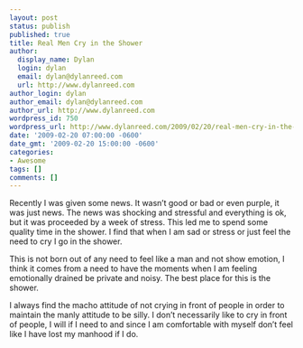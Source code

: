 ```yaml
---
layout: post
status: publish
published: true
title: Real Men Cry in the Shower
author:
  display_name: Dylan
  login: dylan
  email: dylan@dylanreed.com
  url: http://www.dylanreed.com
author_login: dylan
author_email: dylan@dylanreed.com
author_url: http://www.dylanreed.com
wordpress_id: 750
wordpress_url: http://www.dylanreed.com/2009/02/20/real-men-cry-in-the-shower/
date: '2009-02-20 07:00:00 -0600'
date_gmt: '2009-02-20 15:00:00 -0600'
categories:
- Awesome
tags: []
comments: []
---
```

<p>Recently I was given some news. It wasn&rsquo;t good or bad or even purple, it was just news. The news was shocking and stressful and everything is ok, but it was proceeded by a week of stress. This led me to spend some quality time in the shower. I find that when I am sad or stress or just feel the need to cry I go in the shower. </p>
<p>This is not born out of any need to feel like a man and not show emotion, I think it comes from a need to have the moments when I am feeling emotionally drained be private and noisy. The best place for this is the shower.</p>
<p>I always find the macho attitude of not crying in front of people in order to maintain the manly attitude to be silly. I don&rsquo;t necessarily like to cry in front of people, I will if I need to and since I am comfortable with myself don&rsquo;t feel like I have lost my manhood if I do.</p></p>
